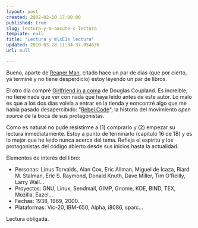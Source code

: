 ```yaml
---
layout: post
created: 2002-02-10 17:00:00
published: true
slug: lectura-y-m-aacute-s-lectura
template: null
title: "Lectura y m\xE1s lectura"
updated: 2010-03-28 11:34:37.054630
url: null

---
```


Bueno, aparte de [Reaper Man][], citado hace un par de dias (que por cierto, ya terminé y no tiene desperdicio) estoy leyendo un par de libros.

El otro día compré [Girlfriend in a coma][] de Douglas Coupland. Es increible, no tiene nada que ver con nada que haya leido antes de este autor. Lo malo es que a los dos días volvía a entrar en la tienda y eoncontré algo que me había pasado desapercibido: "[Rebel Code][]", la historia del movimiento _open source_ de la boca de sus protagonistas.

[Reaper Man]: http://www.amazon.co.uk/exec/obidos/ASIN/0552166685/ignaciotorres-21
[Rebel Code]: http://www.amazon.co.uk/exec/obidos/ASIN/0140298045/ignaciotorres-21
[Girlfriend in a coma]: http://www.amazon.co.uk/exec/obidos/ASIN/0006551262/ignaciotorres-21

Como es natural no pude resistirme a (1) comprarlo y (2) empezar su lectura inmediatamente. Estoy a punto de terminarlo (capítulo 16 de 18) y es lo mejor que he leido nunca acerca del tema. Refleja el espiritu y los protagonistas del código abierto desde sus inicios hasta la actualidad.

Elementos de interés del libro:

- Personas: Linus Torvalds, Alan Cox, Eric Allman, Miguel de Icaza, Riard M. Stalman, Eric S. Raymond, Donald Knuth, Dave Miller, Tim O'Reilly, Larry Wall...
- Proyectos: GNU, Linux, Sendmail, GIMP, Gnome, KDE, BIND, TEX, Mozilla, Eazel...
- Fechas: 1938, 1969, 2000...
- Plataformas: Vic-20, IBM-650, Alpha, i8086, sparc...

Lectura obligada.